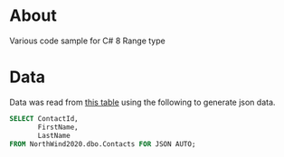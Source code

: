 ﻿# About

Various code sample for C# 8 Range type

# Data

Data was read from [this table](https://gist.github.com/karenpayneoregon/9bdf1a7d5310ac1d562b2326d79d6038) using the following to generate json data.
```sql
SELECT ContactId, 
       FirstName, 
       LastName
FROM NorthWind2020.dbo.Contacts FOR JSON AUTO;
```